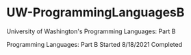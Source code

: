# UW-ProgrammingLanguagesB

University of Washington's Programming Languages: Part B

Programming Languages: Part B Started 8/18/2021 Completed
